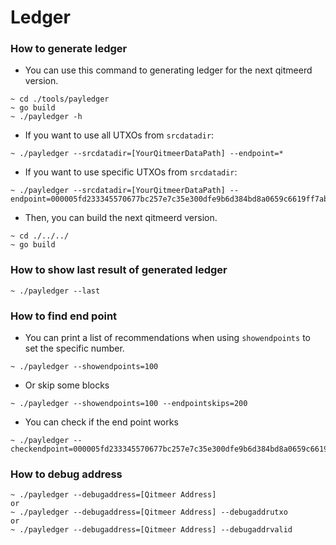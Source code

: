 # Ledger

### How to generate ledger

* You can use this command to generating ledger for the next qitmeerd version.
```
~ cd ./tools/payledger
~ go build
~ ./payledger -h
```
* If you want to use all UTXOs from `srcdatadir`:
```
~ ./payledger --srcdatadir=[YourQitmeerDataPath] --endpoint=*
```

* If you want to use specific UTXOs from `srcdatadir`:
```
~ ./payledger --srcdatadir=[YourQitmeerDataPath] --endpoint=000005fd233345570677bc257e7c35e300dfe9b6d384bd8a0659c6619ff7ab30
```

* Then, you can build the next qitmeerd version.
```
~ cd ./../../
~ go build
```

### How to show last result of generated ledger
```
~ ./payledger --last
```

### How to find end point
* You can print a list of recommendations when using `showendpoints` to set the specific number.
```
~ ./payledger --showendpoints=100
```
* Or skip some blocks
```
~ ./payledger --showendpoints=100 --endpointskips=200
```
* You can check if the end point works
```
~ ./payledger --checkendpoint=000005fd233345570677bc257e7c35e300dfe9b6d384bd8a0659c6619ff7ab30
```

### How to debug address
```
~ ./payledger --debugaddress=[Qitmeer Address]
or
~ ./payledger --debugaddress=[Qitmeer Address] --debugaddrutxo
or
~ ./payledger --debugaddress=[Qitmeer Address] --debugaddrvalid
```